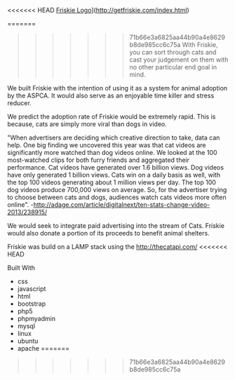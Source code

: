 <<<<<<< HEAD
[Friskie Logo](http://getfriskie.com/images/logo.png)](http://getfriskie.com/index.html)

=======
>>>>>>> 71b66e3a6825aa44b90a4e8629b8de985cc6c75a
With Friskie, you can sort through cats and cast your judgement on them with no other particular end goal in mind.

We built Friskie with the intention of using it as a system for animal adoption by the ASPCA. It would also serve as an enjoyable time killer and stress reducer.

We predict the adoption rate of Friskie would be extremely rapid. This is because, cats are simply more viral than dogs in video.

"When advertisers are deciding which creative direction to take, data can help. One big finding we uncovered this year was that cat videos are significantly more watched than dog videos online. We looked at the 100 most-watched clips for both furry friends and aggregated their performance. Cat videos have generated over 1.6 billion views. Dog videos have only generated 1 billion views. Cats win on a daily basis as well, with the top 100 videos generating about 1 million views per day. The top 100 dog videos produce 700,000 views on average. So, for the advertiser trying to choose between cats and dogs, audiences watch cats videos more often online". -http://adage.com/article/digitalnext/ten-stats-change-video-2013/238915/

We would seek to integrate paid advertising into the stream of Cats. Friskie would also donate a portion of its proceeds to benefit animal shelters.

Friskie was build on a LAMP stack using the http://thecatapi.com/
<<<<<<< HEAD

Built With
- css
- javascript
- html
- bootstrap
- php5
- phpmyadmin
- mysql
- linux
- ubuntu
- apache
=======
>>>>>>> 71b66e3a6825aa44b90a4e8629b8de985cc6c75a
